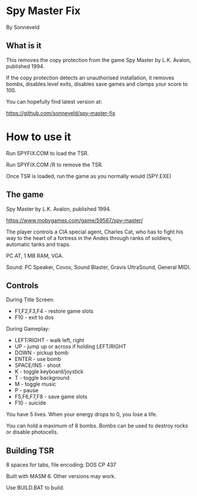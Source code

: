 # Spy Master Fix

By Sonneveld

## What is it

This removes the copy protection from the game Spy Master by L.K. Avalon,
published 1994.

If the copy protection detects an unauthorised installation, it removes bombs,
disables level exits, disables save games and clamps your score to 100.

You can hopefully find latest version at:

https://github.com/sonneveld/spy-master-fix


# How to use it

Run SPYFIX.COM to load the TSR. 

Run SPYFIX.COM /R to remove the TSR.

Once TSR is loaded, run the game as you normally would (SPY.EXE)


## The game

Spy Master by L.K. Avalon, published 1994.

https://www.mobygames.com/game/59567/spy-master/

The player controls a CIA special agent, Charles Cat, who has to fight his
way to the heart of a fortress in the Andes through ranks of soldiers,
automatic tanks and traps.

PC AT, 1 MB RAM, VGA. 

Sound: PC Speaker, Covox, Sound Blaster, Gravis UltraSound, General MIDI.


## Controls

During Title Screen:

* F1,F2,F3,F4 - restore game slots 
* F10 - exit to dos

During Gameplay:

* LEFT/RIGHT - walk left, right
* UP - jump up or across if holding LEFT/RIGHT
* DOWN - pickup bomb
* ENTER - use bomb
* SPACE/INS - shoot
* K - toggle keyboard/joystick
* T - toggle background
* M - toggle music
* P - pause
* F5,F6,F7,F8 - save game slots
* F10 - suicide

You have 5 lives. When your energy drops to 0, you lose a life.

You can hold a maximum of 8 bombs. Bombs can be used to destroy rocks or disable photocells.


## Building TSR

8 spaces for tabs, file encoding: DOS CP 437

Built with MASM 6. Other versions may work.

Use BUILD.BAT to build.
